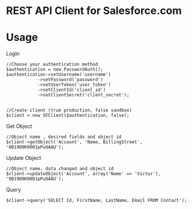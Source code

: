 REST API Client for Salesforce.com
=========================================

Usage
=====

Login

```
//Choose your authentication method
$authentication = new PasswordAuth();
$authentication->setUsername('username')
			->setPassword('password')
			->setUserToken('user_token')
			->setClientId('client_id')
			->setClientSecret('client_secret');


//Create client (true production, false sandbox)
$client = new SFClient($authentication, false);

```

Get Object

```
//Object name , desired fields and object id
$client->getObject('Account', 'Name, BillingStreet', '001900K0001pPuOAAU');
```

Update Object

```
//Object name, data changed and object id
$client->updateObject('Account', array('Name' => 'Victor'), '001900K0001pPuOAAU');

```

Query

```
$client->query('SELECT Id, FirstName, LastName, Email FROM Contact');

```


